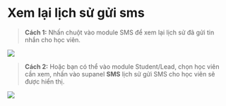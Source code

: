 # Xem lại lịch sử gửi sms

> **Cách 1:** Nhấn chuột vào module SMS để xem lại lịch sử đã gửi tin nhắn cho học viên.

![](../../.gitbook/assets/xémms1.png)

> **Cách 2:**&#x20;> &#x20;Hoặc bạn có thể vào module Student/Lead, chọn học viên cần xem, nhấn vào supanel **SMS** lịch sử gửi SMS cho học viên sẽ được hiển thị.

![](../../.gitbook/assets/xémms2.png)
